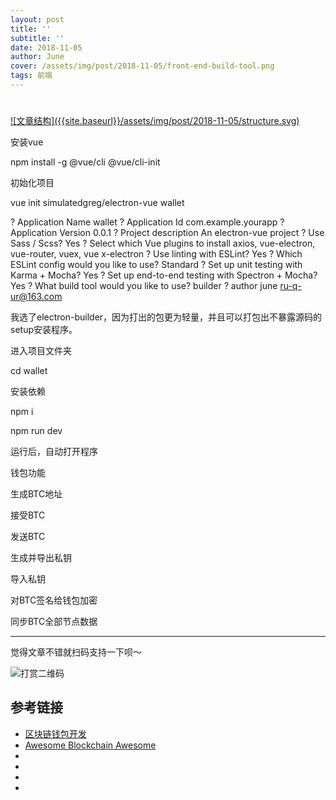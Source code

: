 ```yaml
---
layout: post
title: ''
subtitle: ''
date: 2018-11-05
author: June
cover: /assets/img/post/2018-11-05/front-end-build-tool.png
tags: 前端
---
```


# 

<a data-fancybox="gallery" href="{{site.baseurl}}/assets/img/post/2018-11-05/structure.svg">
![文章结构]({{site.baseurl}}/assets/img/post/2018-11-05/structure.svg)
</a>

安装vue

npm install -g @vue/cli @vue/cli-init

初始化项目

vue init simulatedgreg/electron-vue wallet


? Application Name wallet
? Application Id com.example.yourapp
? Application Version 0.0.1
? Project description An electron-vue project
? Use Sass / Scss? Yes
? Select which Vue plugins to install axios, vue-electron, vue-router, vuex, vue
x-electron
? Use linting with ESLint? Yes
? Which ESLint config would you like to use? Standard
? Set up unit testing with Karma + Mocha? Yes
? Set up end-to-end testing with Spectron + Mocha? Yes
? What build tool would you like to use? builder
? author june <ru-q-ur@163.com>

我选了electron-builder，因为打出的包更为轻量，并且可以打包出不暴露源码的setup安装程序。

进入项目文件夹

cd wallet

安装依赖

npm i


npm run dev

运行后，自动打开程序

钱包功能

生成BTC地址

接受BTC

发送BTC

生成并导出私钥

导入私钥

对BTC签名给钱包加密

同步BTC全部节点数据

---

觉得文章不错就扫码支持一下呗～

![打赏二维码]({{site.baseurl}}/assets/img/post/pay-qr.jpg)

## 参考链接

* [区块链钱包开发](https://dbarobin.com/2018/01/21/blockchain-wallet-development/)
* [Awesome Blockchain Awesome](https://github.com/chaozh/awesome-blockchain-cn)
* []()
* []()
* []()
* []()